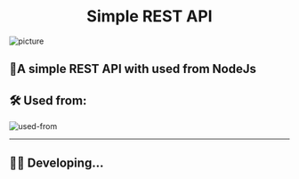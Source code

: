 <h1 align="center">Simple REST API</h1>

<img align="center" src="https://bs-uploads.toptal.io/blackfish-uploads/components/seo/content/og_image_file/og_image/777184/secure-rest-api-in-nodejs-18f43b3033c239da5d2525cfd9fdc98f.png" alt="picture">

## 💎A simple **REST API** with used from **NodeJs**

## 🛠️ Used from:
<div align="left">
    <img src="https://borzoyi.ir/static/github/images/repo-express-rest-api-used.png" alt="used-from"/>
</div>

<hr>

## 🧑‍💻 Developing...
